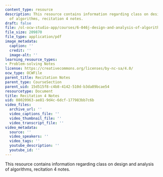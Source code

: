```yaml
---
content_type: resource
description: This resource contains information regarding class on design and analysis
  of algorithms, recitation 4 notes.
draft: false
file: /ol-ocw-studio-app/courses/6-046j-design-and-analysis-of-algorithms-spring-2015/08020963ae819d4c6dcf177983bb7c6b_MIT6_046JS15_Recitation4.pdf
file_size: 209870
file_type: application/pdf
image_metadata:
  caption: ''
  credit: ''
  image-alt: ''
learning_resource_types:
- Problem-solving Notes
license: https://creativecommons.org/licenses/by-nc-sa/4.0/
ocw_type: OCWFile
parent_title: Recitation Notes
parent_type: CourseSection
parent_uid: 15d515f8-c4b8-4142-510d-b3da89bcae54
resourcetype: Document
title: Recitation 4 Notes
uid: 08020963-ae81-9d4c-6dcf-177983bb7c6b
video_files:
  archive_url: ''
  video_captions_file: ''
  video_thumbnail_file: ''
  video_transcript_file: ''
video_metadata:
  source: ''
  video_speakers: ''
  video_tags: ''
  youtube_description: ''
  youtube_id: ''
---
```

This resource contains information regarding class on design and analysis of algorithms, recitation 4 notes.